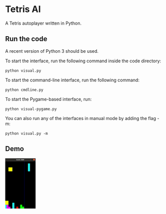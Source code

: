 # Tetris AI

A Tetris autoplayer written in Python.

## Run the code

A recent version of Python 3 should be used.

To start the interface, run the following command inside the code directory:
```
python visual.py
```

To start the command-line interface, run the following command:
```
python cmdline.py
```

To start the Pygame-based interface, run:
```
python visual-pygame.py
```

You can also run any of the interfaces in manual mode by adding the flag -m:
```
python visual.py -m
```


## Demo
![Demo of Tetris AI](demonstration.gif)

